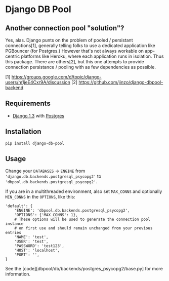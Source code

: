 Django DB Pool
=============

Another connection pool "solution"?
-----------------------------------

Yes, alas.  Django punts on the problem of pooled / persistant connections[1], generally telling folks to 
use a dedicated application like PGBouncer (for Postgres.)  However that's not always workable on app-centric
platforms like Heroku, where each application runs in isolation.  Thus this package.  There are others[2],
but this one attempts to provide connection persistance / pooling with as few dependencies as possible.

[1] https://groups.google.com/d/topic/django-users/m1jeE4Cxr9A/discussion
[2] https://github.com/jinzo/django-dbpool-backend


Requirements
------------

* [Django 1.3](https://www.djangoproject.com/download/) with [Postgres](http://www.postgresql.org/)


Installation
------------

    pip install django-db-pool


Usage
-----

Change your `DATABASES` -> `ENGINE` from `'django.db.backends.postgresql_psycopg2'` to 
`'dbpool.db.backends.postgresql_psycopg2'`.

If you are in a multithreaded environment, also set `MAX_CONNS` and optionally `MIN_CONNS` in the `OPTIONS`, 
like this:

    'default': {
        'ENGINE': 'dbpool.db.backends.postgresql_psycopg2',          
        'OPTIONS': {'MAX_CONNS': 1},
        # These options will be used to generate the connection pool instance
        # on first use and should remain unchanged from your previous entries
        'NAME': 'test',
        'USER': 'test',
        'PASSWORD': 'test123',
        'HOST': 'localhost',
        'PORT': '',
    }

See the [code][dbpool/db/backends/postgres_psycopg2/base.py] for more information.

